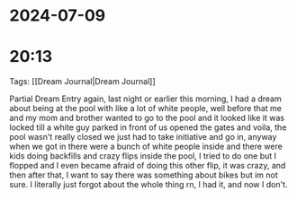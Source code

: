 # 2024-07-09
# 20:13 

Tags: [[Dream Journal|Dream Journal]]

Partial Dream Entry again, last night or earlier this morning, I had a dream about being at the pool with like a lot of white people, well before that me and my mom and brother wanted to go to the pool and it looked like it was locked till a white guy parked in front of us opened the gates and voila, the pool wasn't really closed we just had to take initiative and go in, anyway when we got in there were a bunch of white people inside and there were kids doing backfills and crazy flips inside the pool, I tried to do one but I flopped and I even became afraid of doing this other flip, it was crazy, and then after that, I want to say there was something about bikes but im not sure. I literally just forgot about the whole thing rn, I had it, and now I don't.